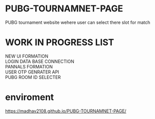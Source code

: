 # PUBG-TOURNAMNET-PAGE
  PUBG tournament website wehere user can select there slot for match

# WORK IN PROGRESS LIST 
 NEW UI FORMATION<BR>LOGIN DATA BASE CONNECTION <BR>
 PANNALS FORMATION<BR>USER OTP GENRATER API<BR>PUBG ROOM ID SELECTER <BR>

# enviroment
https://madhav2108.github.io/PUBG-TOURNAMNET-PAGE/
